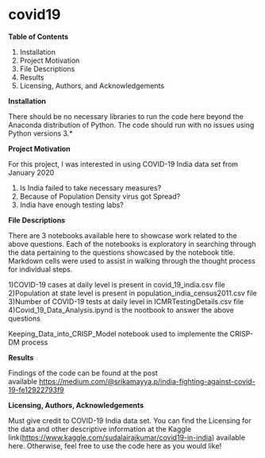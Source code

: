 # covid19

<B>Table of Contents</B>
 1. Installation             
 2. Project Motivation             
 3. File Descriptions             
 4. Results             
 5. Licensing, Authors, and Acknowledgements

<B>Installation</B>

There should be no necessary libraries to run the code here beyond the Anaconda distribution of Python. The code should run with no issues using Python versions 3.*

<B>Project Motivation</B>

For this project, I was interested in using COVID-19 India data set from January 2020 
1. Is India failed to take necessary measures?  
2. Because of Population Density virus got Spread?  
3. India have enough testing labs?

<B>File Descriptions</B>

There are 3 notebooks available here to showcase work related to the above questions. Each of the notebooks is exploratory in searching through the data pertaining to the questions showcased by the notebook title. Markdown cells were used to assist in walking through the thought process for individual steps.

1)COVID-19 cases at daily level is present in covid_19_india.csv file <br>
2)Population at state level is present in population_india_census2011.csv file <br>
3)Number of COVID-19 tests at daily level in ICMRTestingDetails.csv file <br>
4)Covid_19_Data_Analysis.ipynd is the nootbook to answer the above questions<br>

Keeping_Data_into_CRISP_Model notebook used to implemente the CRISP-DM process 

<B>Results</B>

Findings of the code can be found at the post available https://medium.com/@srikamayya.p/india-fighting-against-covid-19-fe12922793f9

<B>Licensing, Authors, Acknowledgements</B> 

Must give credit to COVID-19 India data set. You can find the Licensing for the data and other descriptive information at the Kaggle link(https://www.kaggle.com/sudalairajkumar/covid19-in-india) available here. Otherwise, feel free to use the code here as you would like!

